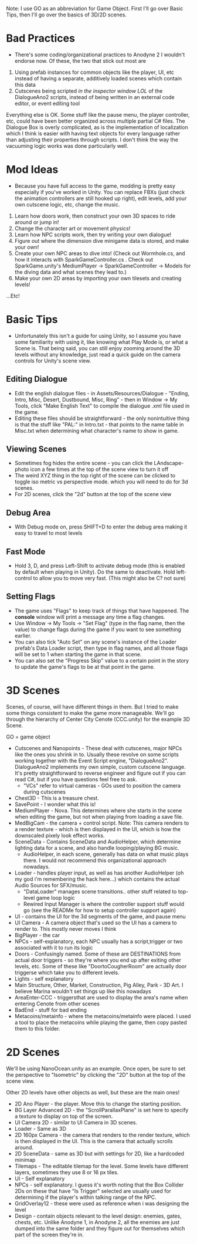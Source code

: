 

Note: I use GO as an abbreviation for Game Object.
First I'll go over Basic Tips, then I'll go over the basics of 3D/2D scenes.
# Bad Practices
* There's some coding/organizational practices to Anodyne 2 I wouldn't endorse now. Of these, the two that stick out most are

1. Using prefab instances for common objects like the player, UI, etc instead of having a separate, additively loaded scenes which contain this data
2. Cutscenes being scripted *in the inspector window LOL* of the DialogueAno2 scripts, instead of being written in an external code editor, or event editing tool

Everything else is OK. Some stuff like the pause menu, the player controller, etc, could have been better organized across multiple partial C# files. The Dialogue Box is overly complicated, as is the implementation of localization which I think is easier with having text objects for every language rather than adjusting their properties through scripts. I don't think the way the vacuuming logic works was done particularly well.
# Mod Ideas
* Because you have full access to the game, modding is pretty easy especially if you've worked in Unity. You can replace FBXs (just check the animation controllers are still hooked up right), edit levels, add your own cutscene logic, etc, change the music.

1. Learn how doors work, then construct your own 3D spaces to ride around or jump in!
2. Change the character art or movement physics!
3. Learn how NPC scripts work, then try writing your own dialogue! 
4. Figure out where the dimension dive minigame data is stored, and make your own!
5. Create your own NPC areas to dive into! (Check out Wormhole.cs, and how it interacts with SparkGameController.cs . Check out SparkGame.unity's MediumPlayer -> SparkGameController -> Models for the diving data and what scenes they lead to.)
6. Make your own 2D areas by importing your own tilesets and creating levels!

...Etc!

# Basic Tips 
* Unfortunately this isn't a guide for using Unity, so I assume you have some familiarity with using it, like knowing what Play Mode is, or what a Scene is. That being said, you can still enjoy zooming around the 3D levels without any knowledge, just read a quick guide on the camera controls for Unity's scene view.

## Editing Dialogue
* Edit the english dialogue files - in Assets/Resources/Dialogue - "Ending, Intro, Misc, Desert, Dustbound, Misc, Ring" - then in Window -> My Tools, click "Make English Text" to compile the dialogue .xml file used in the game.
* Editing these files should be straightforward - the only nonintuitive thing is that the stuff like "PAL:" in Intro.txt - that points to the name table in Misc.txt when determining what character's name to show in game.

## Viewing Scenes
* Sometimes fog hides the entire scene - you can click the LAndscape-photo icon a few times at the top of the scene view to turn it off
* The weird XYZ thing in the top right of the scene can be clicked to toggle iso metric vs perspective mode. which you will need to do for 3d scenes.
* For 2D scenes, click the "2d" button at the top of the scene view
## Debug Area
* With Debug mode on, press SHIFT+D to enter the debug area making it easy to travel to most levels
## Fast Mode
* Hold 3, D, and press Left-Shift to activate debug mode (this is enabled by default when playing in Unity). Do the same to deactivate. Hold left-control to allow you to move very fast. (This might also be C? not sure)
## Setting Flags
* The game uses "Flags" to keep track of things that have happened. The **console** window will print a message any time a flag changes. 
* Use Window -> My Tools -> "Set Flag" (type in the flag name, then the value) to change flags during the game if you want to see something earlier.
* You can also tick "Auto Set" on any scene's instance of the Loader prefab's Data Loader script, then type in flag names, and all those flags will be set to 1 when starting the game in that scene.
* You can also set the "Progress Skip" value to a certain point in the story to update the game's flags to be at that point in the game.


# 3D Scenes

Scenes, of course, will have different things in them. But I tried to make some things consistent to make the game more manageable. We'll go through the hierarchy of Center City Cenote (CCC.unity) for the example 3D Scene.

GO = game object

* Cutscenes and Nanopoints - These deal with cutscenes, major NPCs like the ones you shrink in to. Usually these revolve on some scripts working together with the Event Script engine, "DialogueAno2". DialogueAno2 implements my own simple, custom cutscene language. It's pretty straightforward to reverse engineer and figure out if you can read C#, but if you have questions feel free to ask.
	* "VCs" refer to virtual cameras - GOs used to position the camera during cutscenes
* Chest3D - This is a treasure chest.
* SavePoint - I wonder what this is!
* MediumPlayer - Nova. This determines where she starts in the scene when editing the game, but not when playing from loading a save file.
* MedBigCam - the camera + control script. Note: This camera renders to a render texture - which is then displayed in the UI, which is how the downscaled pixely look effect works.
* SceneData - Contains SceneData and AudioHelper, which determine lighting data for a scene, and also handle looping/playing BG music.
	* AudioHelper, in each scene, generally has data on what music plays there. I would not recommend this organizational approach nowadays.
* Loader - handles player input, as well as has another AudioHelper (oh my god i'm remembering the hack here...) which contains the actual Audio Sources for SFX/music.
	* "DataLoader" manages scene transitions.. other stuff related to top-level game loop logic
	* Rewired Input Manager is where the controller support stuff would go (see the READMe for how to setup controller support again)
* UI - contains the UI for the 3d segments of the game, and pause menu
* UI Camera -  A camera object that's used so the UI has a camera to render to. This mostly never moves I think
* BigPlayer - the car
* NPCs - self-explanatory, each NPC usually has a script,trigger or two associated with it to run its logic
* Doors - Confusingly named. Some of these are DESTINATIONS from actual door triggers - so they're where you end up after exiting other levels, etc. Some of these like "DoortoCougherRoom" are actually door triggerse which take you to different levels.
* Lights - self explanatory
* Main Structure, Other, Market, Construction, Pig Alley, Park - 3D Art. I believe Marina wouldn't set things up like this nowadays
* AreaEnter-CCC - triggersthat are used to display the area's name when entering Cenote from other scenes
* BadEnd - stuff for bad ending
* Metacoins/metainfo - where the metacoins/metainfo were placed. I used a tool to place the metacoins while playing the game, then copy pasted them to this folder.



# 2D Scenes

We'll be using NanoOcean.unity as an example.
Once open, be sure to set the perspective to "Isometric" by clicking the "2D" button at the top of the scene view.

Other 2D levels have other objects as well, but these are the main ones!

* 2D Ano Player - the player. Move this to change the starting position.
* BG Layer Advanced 2D - the "ScrollParallaxPlane" is set here to specify a texture to display on top of the screen.
* UI Camera 2D - similar to UI Camera in 3D scenes.
* Loader - Same as 3D
* 2D 160px Camera - the camera that renders to the render texture, which is then displayed in the UI. This is the camera that actually scrolls around.
* 2D SceneData - same as 3D but with settings for 2D, like a hardcoded minimap
* Tilemaps - The editable tilemap for the level. Some levels have different layers, sometimes they use 8 or 16 px tiles.
* UI - Self explanatory
* NPCs - self explanatory. I guess it's worth noting that the Box Collider 2Ds on these that have "Is Trigger" selected are usually used for determining if the player's within talking range of the NPC.
* GridOverlay12 - these were used as reference when i was designing the level
* Design - contain objects relevant to the level design: enemies, gates, chests, etc. Unlike Anodyne 1, in Anodyne 2, all the enemies are just dumped into the same folder and they figure out for themselves which part of the screen they're in.
